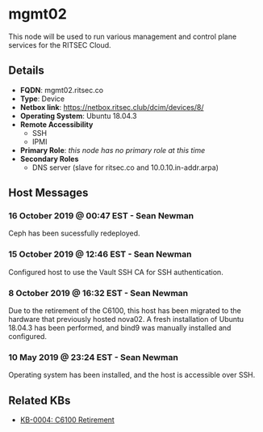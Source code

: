 # mgmt02

This node will be used to run various management and control plane services for
the RITSEC Cloud.

## Details

- **FQDN**: mgmt02.ritsec.co
- **Type**: Device
- **Netbox link**: https://netbox.ritsec.club/dcim/devices/8/
- **Operating System**: Ubuntu 18.04.3
- **Remote Accessibility**
  - SSH
  - IPMI
- **Primary Role**: _this node has no primary role at this time_
- **Secondary Roles**
  - DNS server (slave for ritsec.co and 10.0.10.in-addr.arpa)

## Host Messages

### 16 October 2019 @ 00:47 EST - Sean Newman

Ceph has been sucessfully redeployed.

### 15 October 2019 @ 12:46 EST - Sean Newman

Configured host to use the Vault SSH CA for SSH authentication.

### 8 October 2019 @ 16:32 EST - Sean Newman

Due to the retirement of the C6100, this host has been migrated to the hardware
that previously hosted nova02. A fresh installation of Ubuntu 18.04.3 has been
performed, and bind9 was manually installed and configured.

### 10 May 2019 @ 23:24 EST - Sean Newman

Operating system has been installed, and the host is accessible over SSH.

## Related KBs

- [KB-0004: C6100 Retirement](../kbs/KB-0004.md)